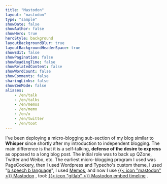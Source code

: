 ```yaml
---
title: "Mastodon"
layout: "mastodon"
type: "sample"
showDate: false
showAuthor: false
showHero: true
heroStyle: background
layoutBackgroundBlur: true
layoutBackgroundHeaderSpace: true
showEdit: false
showPagination: false
showReadingTime: false
showRelatedContent: false
showWordCount: false
showComments: false
sharingLinks: false
showZenMode: false
aliases:
    - /en/talk
    - /en/talks
    - /en/memos
    - /en/memo
    - /en/x
    - /en/twitter
    - /en/toot
---
```


I've been deploying a micro-blogging sub-section of my blog similar to **Whisper** since shortly after my introduction to independent blogging. The main difference is that it is a self-talking, **defense of the desire to express** as opposed to a long blog post. The initial role was to back up QZone, Twitter and Weibo, etc. The earliest micro-blogging program I used was PageCookery, then I used Wordpress and Typecho's custom theme, I used "[b speech b language](https://bb.daibor.com/)", I used [Memos](https://memos.eallion.com), and now I use [{{< icon "mastodon" >}} Mastodon](https://e5n.cc) , tool: [{{< icon "gitlab" >}} Mastodon embed timeline](https://gitlab.com/idotj/mastodon-embed-timeline) .
